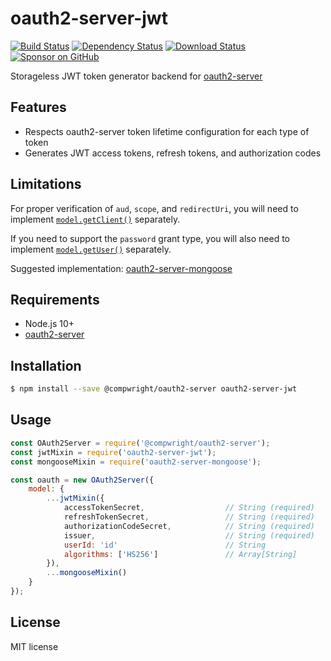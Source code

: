 # oauth2-server-jwt

[![Build Status](https://travis-ci.org/compwright/oauth2-server-jwt.svg?branch=master)](https://travis-ci.org/compwright/oauth2-server-jwt)
[![Dependency Status](https://img.shields.io/david/compwright/oauth2-server-jwt.svg?style=flat-square)](https://david-dm.org/compwright/oauth2-server-jwt)
[![Download Status](https://img.shields.io/npm/dm/oauth2-server-jwt.svg?style=flat-square)](https://www.npmjs.com/package/oauth2-server-jwt)
[![Sponsor on GitHub](https://img.shields.io/static/v1?label=Sponsor&message=❤&logo=GitHub&link=https://github.com/sponsors/compwright)](https://github.com/sponsors/compwright)

Storageless JWT token generator backend for [oauth2-server](https://github.com/compwright/node-oauth2-server)

## Features

* Respects oauth2-server token lifetime configuration for each type of token
* Generates JWT access tokens, refresh tokens, and authorization codes

## Limitations

For proper verification of `aud`, `scope`, and `redirectUri`, you will need to implement [`model.getClient()`](https://oauth2-server.readthedocs.io/en/latest/model/spec.html#getclient-clientid-clientsecret-callback) separately.

If you need to support the `password` grant type, you will also need to implement [`model.getUser()`](https://oauth2-server.readthedocs.io/en/latest/model/spec.html#getuser-username-password-callback) separately.

Suggested implementation: [oauth2-server-mongoose](https://github.com/compwright/oauth2-server-mongoose)

## Requirements

* Node.js 10+
* [oauth2-server](https://github.com/compwright/node-oauth2-server)

## Installation

```bash
$ npm install --save @compwright/oauth2-server oauth2-server-jwt
```

## Usage

```javascript
const OAuth2Server = require('@compwright/oauth2-server');
const jwtMixin = require('oauth2-server-jwt');
const mongooseMixin = require('oauth2-server-mongoose');

const oauth = new OAuth2Server({
    model: {
        ...jwtMixin({
            accessTokenSecret,                  // String (required)
            refreshTokenSecret,                 // String (required)
            authorizationCodeSecret,            // String (required)
            issuer,                             // String (required)
            userId: 'id'                        // String
            algorithms: ['HS256']               // Array[String]
        }),
        ...mongooseMixin()
    }
});
```

## License

MIT license
